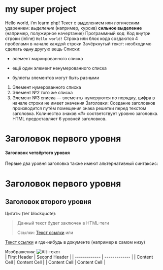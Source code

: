 # my super project
Hello world, i'm learm php!
Текст с выделением или логическим ударением:
 *выделение* (например, курсив)
 **сильное выделение** (например, полужирное начертание)
Программный код:
 Код внутри строки (inline) `Hello world!`
    Строка или блок кода создаются 4 пробелами в начале каждой строки
Зачёркнутый текст:
 необходимо сделать ~~одну~~ другую вещь
Списки:
 * элемент маркированного списка
 - ещё один элемент ненумерованного списка
 + буллеты элементов могут быть разными
 1. Элемент нумерованного списка
 2. Элемент №2 того же списка
 9. Элемент №3 списка — элементы нумеруются по порядку, цифра в начале строки не имеет значения
Заголовки:
Создание заголовков производится путём помещения знака решетки перед текстом заголовка. Количество знаков «#» соответствует уровню заголовка. HTML предоставляет 6 уровней заголовков.

# Заголовок первого уровня
#### Заголовок четвёртого уровня
Первые два уровня заголовка также имеют альтернативный синтаксис:

Заголовок первого уровня
===
Заголовок второго уровня
------------------------
Цитаты (тег blockquote):
> Данный текст будет заключен в HTML-теги <blockquote></blockquote>
Ссылки:
[Текст ссылки](адрес://ссылки.здесь "Заголовок ссылки")
или

[Текст ссылки][тег]
и где-нибудь в документе (например в самом низу)

[тег]: адрес://ссылки.здесь "Заголовок ссылки"
Изображения:
![Alt-текст](адрес://ссылки.здесь "Заголовок изображения")
<br>
| First Header  | Second Header |
| ------------- | ------------- |
| Content Cell  | Content Cell  |
| Content Cell  | Content Cell  |
